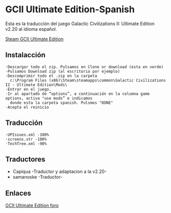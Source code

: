 # GCII Ultimate Edition-Spanish

Esta es la traducción del juego Galactic Civilizations II: Ultimate Edition v2.20 al idioma español.


[Steam GCII Ultimate Edition](https://store.steampowered.com/app/202200/Galactic_Civilizations_II_Ultimate_Edition/)


## Instalacción

	·Descargar todo el zip. Pulsamos en Clone or download (esta en verde)
	·Pulsamos Download zip (al escritorio por ejemplo)
	·Descomprimir todo el .zip en la carpeta
	  c:\Program Files (x86)\Steam\steamapps\common\Galactic Civilizations II - Ultimate Edition\Mods\
	·Entrar en el juego.
	·Ir al apartado de “options”, a continuación en la columna game options, activa "use mods” e indicamos
	  donde esta la carpeta spanish. Pulsmos "DONE"
	·Acepta el reinicio

## Traducción
 
	·UPIssues.xml -100%
	·screens.str -100%
	·TechTree.xml -90%

## Traductores

 * Capiqua -Traductor y adaptacion a la v2.20-
 * samanoske -Traductor-

## Enlaces

[GCII Ultimate Edition foro ](http://www.clandlan.net/foros/topic/74978-traduccion-galactic-civilizations-ii-ultimate-edition/) 
